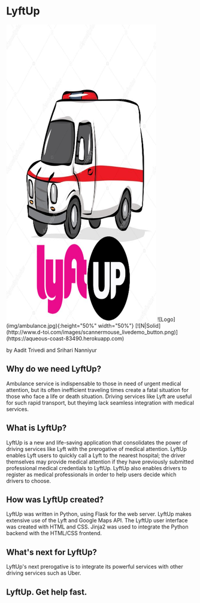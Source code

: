 # LyftUp
<img src="img/ambulance.jpg" width="400" height="790">
![Logo](img/ambulance.jpg){:height="50%" width="50%"}
[![N|Solid](http://www.d-toi.com/images/scannermouse_livedemo_button.png)](https://aqueous-coast-83490.herokuapp.com)

by Aadit Trivedi and Srihari Nanniyur

## Why do we need LyftUp?
Ambulance service is indispensable to those in need of urgent medical attention, but its often inefficient traveling times create a fatal situation for those who face a life or death situation. Driving services like Lyft are useful for such rapid transport, but theyimg lack seamless integration with medical services.

## What is LyftUp?
LyftUp is a new and life-saving application that consolidates the power of driving services like Lyft with the prerogative of medical attention. LyftUp enables Lyft users to quickly call a Lyft to the nearest hospital; the driver themselves may provide medical attention if they have previously submitted professional medical credentials to LyftUp. LyftUp also enables drivers to register as medical professionals in order to help users decide which drivers to choose.

## How was LyftUp created?
LyftUp was written in Python, using Flask for the web server. LyftUp makes extensive use of the Lyft and Google Maps API.
The LyftUp user interface was created with HTML and CSS. Jinja2 was used to integrate the Python backend with the HTML/CSS frontend.

## What's next for LyftUp?
LyftUp's next prerogative is to integrate its powerful services with other driving services such as Uber.

## LyftUp. Get help fast.
